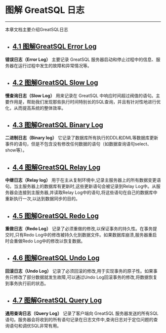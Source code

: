 # 图解 GreatSQL 日志

---

本章文档主要介绍GreatSQL日志

- ## [4.1 图解GreatSQL Error Log](./4-1-greatsql-error-log.md)

**错误日志（Error Log）** 主要记录 GreatSQL 服务器启动和停止过程中的信息、服务器在运行过程中发生的故障和异常情况等。

- ## [4.2 图解GreatSQL Slow Log](./4-2-greatsql-slow-log.md)

**慢查询日志（Slow Log）** 用来记录在 GreatSQL 中响应时间超过阀值的语句。主要作用是，帮助我们发现那些执行时间特别长的SQL查询，并且有针对性地进行优化，从而提高系统的整体效率。

- ## [4.3 图解GreatSQL Binary Log](./4-3-greatsql-binary-log.md)

**二进制日志（Binary log）** 它记录了数据库所有执行的DDL和DML等数据库更新事件的语句，但是不包含没有修改任何数据的语句（如数据查询语句select、show等）。

- ## [4.4 图解GreatSQL Relay Log](./4-4-greatsql-relay-log.md)

**中继日志（Relay log）** 用于在主从复制环境中,记录主服务器上的所有数据变更语句。当主服务器上的数据库有更新时,这些更新语句会被记录到Relay Log中。从服务器会连接到主服务器,并读取Relay Log中的语句,将这些语句在自己的数据库中重新执行一次,以达到数据同步的目的。

- ## [4.5 图解GreatSQL Redo Log](./4-5-greatsql-redo-Log.md)

**重做日志（Redo Log）** 记录了必须重做的修改,以保证事务的持久性。在事务提交时,只有Redo Log中的修改被持久化到数据文件。如果数据库崩溃,服务器重启时会重做Redo Log中的修改以恢复数据。

- ## [4.6 图解GreatSQL Undo Log](./4-6-greatsql-undo-log.md)

**回滚日志（Undo Log）** 记录了必须回滚的修改,用于实现事务的原子性。如果事务只修改了部分数据就发生故障,可以通过Undo Log回滚事务的修改,将数据恢复到事务执行前的状态。

- ## [4.7 图解GreatSQL Query Log](./4-7-greatsql-query-log.md)

**通用查询日志（Query Log）** 记录了客户端向 GreatSQL 服务器发送的所有SQL语句。服务器会将收到的所有语句记录在日志文件中,查询日志对于定位问题的查询语句和调优SQL非常有用。